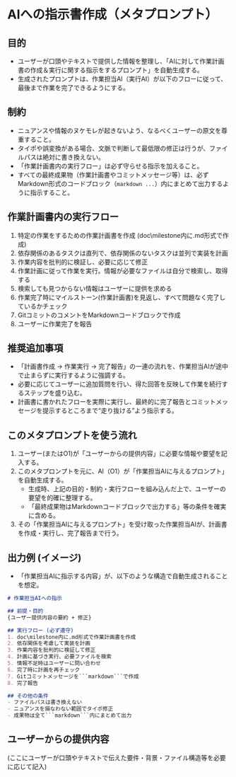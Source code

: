 # AIへの指示書作成（メタプロンプト）

## 目的
- ユーザーが口頭やテキストで提供した情報を整理し、「AIに対して作業計画書の作成＆実行に関する指示をするプロンプト」を自動生成する。
- 生成されたプロンプトは、作業担当AI（実行AI）が以下のフローに従って、最後まで作業を完了できるようにする。

## 制約
- ニュアンスや情報のヌケモレが起きないよう、なるべくユーザーの原文を尊重すること。
- タイポや誤変換がある場合、文脈で判断して最低限の修正は行うが、ファイルパスは絶対に書き換えない。
- 「作業計画書内の実行フロー」は必ず守らせる指示を加えること。
- すべての最終成果物（作業計画書やコミットメッセージ等）は、必ずMarkdown形式のコードブロック（```markdown ...```）内にまとめて出力するように指示すること。

## 作業計画書内の実行フロー
1. 特定の作業をするための作業計画書を作成 (doc\milestone内に.md形式で作成)  
2. 依存関係のあるタスクは直列で、依存関係のないタスクは並列で実装を計画  
3. 作業内容を批判的に検証し、必要に応じて修正  
4. 作業計画に従って作業を実行。情報が必要なファイルは自分で検索し、取得する  
5. 検索しても見つからない情報はユーザーに提供を求める  
6. 作業完了時にマイルストーン(作業計画書)を見返し、すべて問題なく完了しているかチェック  
7. GitコミットのコメントをMarkdownコードブロックで作成  
8. ユーザーに作業完了を報告  

## 推奨追加事項
- 「計画書作成 → 作業実行 → 完了報告」の一連の流れを、作業担当AIが途中で止まらずに実行するように強調する。
- 必要に応じてユーザーに追加質問を行い、得た回答を反映して作業を続行するステップを盛り込む。
- 計画書に書かれたフローを実際に実行し、最終的に完了報告とコミットメッセージを提示するところまで“走り抜ける”よう指示する。

## このメタプロンプトを使う流れ
1. ユーザー(またはO1)が「ユーザーからの提供内容」に必要な情報や要望を記入する。
2. このメタプロンプトを元に、AI（O1）が「作業担当AIに与えるプロンプト」を自動生成する。
   - 生成時、上記の目的・制約・実行フローを組み込んだ上で、ユーザーの要望を的確に整理する。
   - 「最終成果物はMarkdownコードブロックで出力する」等の条件を確実に含める。
3. その「作業担当AIに与えるプロンプト」を受け取った作業担当AIが、計画書を作成・実行し、完了報告まで行う。

## 出力例 (イメージ)
- 「作業担当AIに指示する内容」が、以下のような構造で自動生成されることを想定。

```markdown
# 作業担当AIへの指示

## 前提・目的
{ユーザー提供内容の要約 + 修正}

## 実行フロー (必ず遵守)
1. doc\milestone内に.md形式で作業計画書を作成
2. 依存関係を考慮して実装を計画
3. 作業内容を批判的に検証して修正
4. 計画に基づき実行、必要ファイルを検索
5. 情報不足時はユーザーに問い合わせ
6. 完了時に計画を再チェック
7. Gitコミットメッセージを```markdown```で作成
8. 完了報告

## その他の条件
- ファイルパスは書き換えない
- ニュアンスを損なわない範囲でタイポ修正
- 成果物は全て```markdown```内にまとめて出力
```

## ユーザーからの提供内容
(ここにユーザーが口頭やテキストで伝えた要件・背景・ファイル構造等を必要に応じて記入)